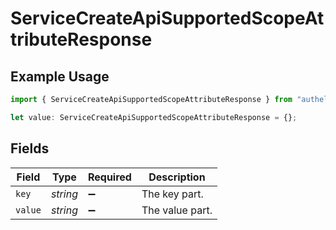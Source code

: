 # ServiceCreateApiSupportedScopeAttributeResponse

## Example Usage

```typescript
import { ServiceCreateApiSupportedScopeAttributeResponse } from "authelete-bundled/models/operations";

let value: ServiceCreateApiSupportedScopeAttributeResponse = {};
```

## Fields

| Field              | Type               | Required           | Description        |
| ------------------ | ------------------ | ------------------ | ------------------ |
| `key`              | *string*           | :heavy_minus_sign: | The key part.      |
| `value`            | *string*           | :heavy_minus_sign: | The value part.    |